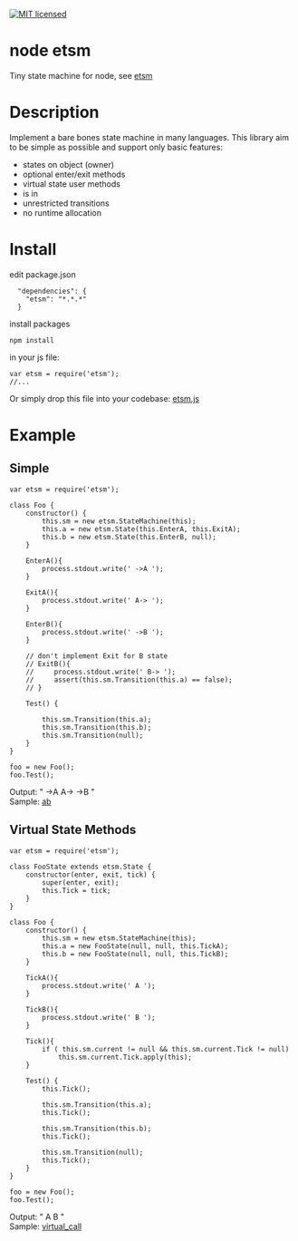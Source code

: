 [![MIT licensed](https://img.shields.io/badge/license-MIT-blue.svg)](LICENSE)

# node etsm
Tiny state machine for node, see [etsm](https://github.com/ethiffeault/etsm)

# Description
Implement a bare bones state machine in many languages. This library aim to be simple as possible and support only basic features: 

- states on object (owner)
- optional enter/exit methods
- virtual state user methods
- is in
- unrestricted transitions
- no runtime allocation

# Install

edit package.json
```
  "dependencies": {
    "etsm": "*.*.*"
  }  
```

install packages
```
npm install
```

in your js file:
```node
var etsm = require('etsm');
//...
```

Or simply drop this file into your codebase: [etsm.js](https://github.com/ethiffeault/etsm/blob/main/node/etsm/etsm.js)

# Example

## Simple

```node
var etsm = require('etsm');

class Foo {
    constructor() {
        this.sm = new etsm.StateMachine(this);
        this.a = new etsm.State(this.EnterA, this.ExitA);
        this.b = new etsm.State(this.EnterB, null);
    }

    EnterA(){
        process.stdout.write(' ->A ');
    }

    ExitA(){
        process.stdout.write(' A-> ');
    }

    EnterB(){
        process.stdout.write(' ->B ');
    }

    // don't implement Exit for B state
    // ExitB(){
    //     process.stdout.write(' B-> ');
    //     assert(this.sm.Transition(this.a) == false);
    // }

    Test() {
        
        this.sm.Transition(this.a);
        this.sm.Transition(this.b);
        this.sm.Transition(null);
    }    
}

foo = new Foo();
foo.Test();
```

Output: " ->A  A-> ->B "\
Sample: [ab](https://github.com/ethiffeault/etsm/blob/main/node/sample/ab/ab.js)

## Virtual State Methods

```node
var etsm = require('etsm');

class FooState extends etsm.State {
    constructor(enter, exit, tick) {
        super(enter, exit);
        this.Tick = tick;
    }
}

class Foo {
    constructor() {
        this.sm = new etsm.StateMachine(this);
        this.a = new FooState(null, null, this.TickA);
        this.b = new FooState(null, null, this.TickB);
    }

    TickA(){
        process.stdout.write(' A ');
    }

    TickB(){
        process.stdout.write(' B ');
    }

    Tick(){
        if ( this.sm.current != null && this.sm.current.Tick != null)
            this.sm.current.Tick.apply(this);
    }

    Test() {
        this.Tick();

        this.sm.Transition(this.a);
        this.Tick();

        this.sm.Transition(this.b);
        this.Tick();

        this.sm.Transition(null);
        this.Tick();
    }    
}

foo = new Foo();
foo.Test();
```

Output: " A   B "\
Sample: [virtual_call](https://github.com/ethiffeault/etsm/blob/main/node/sample/virtual_call/virtual_call.js)
